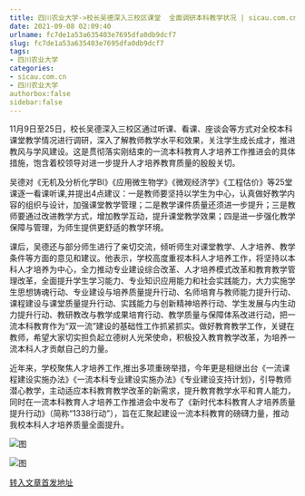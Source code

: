 ```yaml
---
title: 四川农业大学->校长吴德深入三校区课堂  全面调研本科教学状况 | sicau.com.cn
date: 2021-09-08 02:09:40
urlname: fc7de1a53a635403e7695dfa0db9dcf7
slug: fc7de1a53a635403e7695dfa0db9dcf7
tags: 
- 四川农业大学
categories:
- sicau.com.cn
- 四川农业大学
authorbox:false
sidebar:false
---
```

11月9日至25日，校长吴德深入三校区通过听课、看课、座谈会等方式对全校本科课堂教学情况进行调研，深入了解教师教学水平和效果，关注学生成长成才，推进教风与学风建设。这是贯彻落实刚结束的一流本科教育人才培养工作推进会的具体措施，饱含着校领导对进一步提升人才培养教育质量的殷殷关切。

吴德对《无机及分析化学BⅠ》《应用微生物学》《微观经济学》《工程估价》等25堂课逐一看课听课,并提出4点建议：一是教师要坚持以学生为中心，认真做好教学内容的组织与设计，加强课堂教学管理；二是教学课件质量还须进一步提升；三是教师要通过改进教学方式，增加教学互动，提升课堂教学效果；四是进一步强化教学保障与管理，为师生提供更舒适的教学环境。

课后，吴德还与部分师生进行了亲切交流，倾听师生对课堂教学、人才培养、教学条件等方面的意见和建议。他表示，学校高度重视本科人才培养工作，将坚持以本科人才培养为中心，全力推动专业建设综合改革、人才培养模式改革和教育教学管理改革，全面提升学生学习能力、专业知识应用能力和社会实践能力，大力实施学生思想铸魂行动、专业建设与培养质量提升行动、名师培育与教师能力提升行动、课程建设与课堂质量提升行动、实践能力与创新精神培养行动、学生发展与内生动力提升行动、教研教改与教学成果培育行动、教学质量与保障体系改进行动，把一流本科教育作为“双一流”建设的基础性工作抓紧抓实。做好教育教学工作，关键在教师，希望大家切实担负起立德树人光荣使命，积极投入教育教学改革，为培养一流本科人才贡献自己的力量。

近年来，学校聚焦人才培养工作,推出多项重磅举措，今年更是相继出台《一流课程建设实施办法》《一流本科专业建设实施办法》《专业建设支持计划》，引导教师潜心教学，主动适应本科教育教学改革的新需求，提升教育教学水平和育人能力，同时在一流本科教育人才培养工作推进会中发布了《新时代本科教育人才培养质量提升行动》（简称“1338行动”），旨在汇聚起建设一流本科教育的磅礴力量，推动我校本科人才培养质量全面提升。

![图](https://news.sicau.edu.cn/__local/0/BF/CB/B2988CF4A46E7D6843188E11BF8_54DDFB1B_1870A.png)

![图](https://news.sicau.edu.cn/__local/D/5B/53/ACFC3C31333E42D79B419BBEE99_C1E70808_EE288.png)

[转入文章首发地址](https://news.sicau.edu.cn/info/1135/60069.htm)